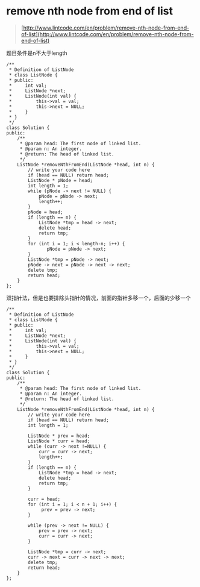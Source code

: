 # remove nth node from end of list
>  [http://www.lintcode.com/en/problem/remove-nth-node-from-end-of-list](http://www.lintcode.com/en/problem/remove-nth-node-from-end-of-list)

题目条件是n不大于length


	/**
	 * Definition of ListNode
	 * class ListNode {
	 * public:
	 *     int val;
	 *     ListNode *next;
	 *     ListNode(int val) {
	 *         this->val = val;
	 *         this->next = NULL;
	 *     }
	 * }
	 */
	class Solution {
	public:
	    /**
	     * @param head: The first node of linked list.
	     * @param n: An integer.
	     * @return: The head of linked list.
	     */
	    ListNode *removeNthFromEnd(ListNode *head, int n) {
	        // write your code here
	        if (head == NULL) return head;
	        ListNode * pNode = head;
	        int length = 1;
	        while (pNode -> next != NULL) {
	            pNode = pNode -> next;
	            length++;
	        }
	        pNode = head;
	        if (length == n) {
	            ListNode *tmp = head -> next;
	            delete head;
	            return tmp;
	        }
	        for (int i = 1; i < length-n; i++) {
	               pNode = pNode -> next;
	        }
	        ListNode *tmp = pNode -> next;
	        pNode -> next = pNode -> next -> next;
	        delete tmp;
	        return head;
	    }
	};

双指针法，但是也要排除头指针的情况，前面的指针多移一个，后面的少移一个

	/**
	 * Definition of ListNode
	 * class ListNode {
	 * public:
	 *     int val;
	 *     ListNode *next;
	 *     ListNode(int val) {
	 *         this->val = val;
	 *         this->next = NULL;
	 *     }
	 * }
	 */
	class Solution {
	public:
	    /**
	     * @param head: The first node of linked list.
	     * @param n: An integer.
	     * @return: The head of linked list.
	     */
	    ListNode *removeNthFromEnd(ListNode *head, int n) {
	        // write your code here
	        if (head == NULL) return head;
	        int length = 1;

	        ListNode * prev = head;
	        ListNode * curr = head;
	        while (curr -> next !=NULL) {
	            curr = curr -> next;
	            length++;
	        }
	        if (length == n) {
	            ListNode *tmp = head -> next;
	            delete head;
	            return tmp;
	        }

	        curr = head;
	        for (int i = 1; i < n + 1; i++) {
	             prev = prev -> next;
	        }

	        while (prev -> next != NULL) {
	            prev = prev -> next;
	            curr = curr -> next;
	        }

	        ListNode *tmp = curr -> next;
	        curr -> next = curr -> next -> next;
	        delete tmp;
	        return head;
	    }
	};



